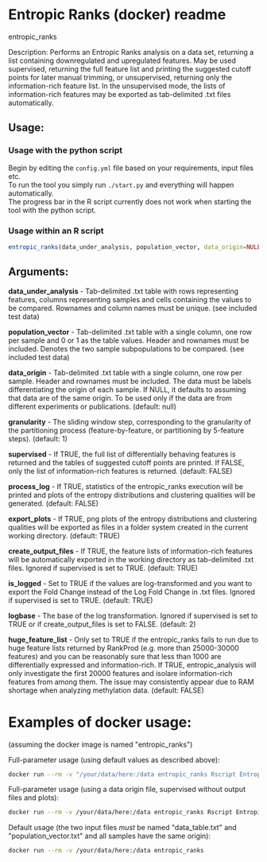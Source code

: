 # Entropic Ranks (docker) readme

entropic_ranks

Description: Performs an Entropic Ranks analysis on a data set, returning a list containing downregulated and upregulated features. May be used supervised, returning the full feature list and printing the suggested cutoff points for later manual trimming, or unsupervised, returning only the information-rich feature list. In the unsupervised mode, the lists of information-rich features may be exported as tab-delimited .txt files automatically.

## Usage:
### Usage with the python script
Begin by editing the `config.yml` file based on your requirements, input files etc.  
To run the tool you simply run `./start.py` and everything will happen automatically.  
The progress bar in the R script currently does not work when starting the tool with the python script.

### Usage within an R script
```r
entropic_ranks(data_under_analysis, population_vector, data_origin=NULL, granularity=1, supervised=FALSE, process_log=FALSE, export_plots=FALSE, create_output_files=FALSE, is_logged=TRUE, logbase=2, huge_feature_list=FALSE)
```

## Arguments:
**data_under_analysis** - Tab-delimited .txt table with rows representing features, columns representing samples and cells containing the values to be compared. Rownames and column names must be unique. (see included test data)

**population_vector** - Tab-delimited .txt table with a single column, one row per sample and 0 or 1 as the table values. Header and rownames must be included. Denotes the two sample subpopulations to be compared. (see included test data)

**data_origin** - Tab-delimited .txt table with a single column, one row per sample. Header and rownames must be included. The data must be labels differentiating the origin of each sample. If NULL, it defaults to assuming that data are of the same origin. To be used only if the data are from different experiments or publications. (default: null)

**granularity** - The sliding window step, corresponding to the granularity of the partitioning process (feature-by-feature, or partitioning by 5-feature steps). (default: 1)

**supervised** - If TRUE, the full list of differentially behaving features is returned and the tables of suggested cutoff points are printed. If FALSE, only the list of information-rich features is returned. (default: FALSE)

**process_log** - If TRUE, statistics of the entropic_ranks execution will be printed and plots of the entropy distributions and clustering qualities will be generated. (default: FALSE)

**export_plots** - If TRUE, png plots of the entropy distributions and clustering qualities will be exported as files in a folder system created in the current working directory. (default: TRUE)

**create_output_files** - If TRUE, the feature lists of information-rich features will be automatically exported in the working directory as tab-delimited .txt files. Ignored if supervised is set to TRUE. (default: TRUE)

**is_logged** - Set to TRUE if the values are log-transformed and you want to export the Fold Change instead of the Log Fold Change in .txt files. Ignored if supervised is set to TRUE. (default: TRUE)

**logbase** - The base of the log transformation. Ignored if supervised is set to TRUE or if create_output_files is set to FALSE. (default: 2)

**huge_feature_list** - Only set to TRUE if the entropic_ranks fails to run due to huge feature lists returned by RankProd (e.g. more than 25000-30000 features) and you can be reasonably sure that less than 1000 are differentially expressed and information-rich. If TRUE, entropic_analysis will only investigate the first 20000 features and isolare information-rich features from among them. The issue may consistently appear due to RAM shortage when analyzing methylation data. (default: FALSE)


# Examples of docker usage:
(assuming the docker image is named "entropic_ranks")


Full-parameter usage (using default values as described above):

```bash
docker run --rm -v "/your/data/here:/data entropic_ranks Rscript Entropic_Ranks.R /data/GSE_data_set.txt /data/vec.txt null 1 FALSE FALSE TRUE TRUE TRUE 2 FALSE
```

Full-parameter usage (using a data origin file, supervised without output files and plots):

```bash
docker run --rm -v /your/data/here:/data entropic_ranks Rscript Entropic_Ranks.R /data/this_is_my_data_set.txt /data/this_is_my_population_vector.txt /data/this_is_my_data_origin_file.txt 1 TRUE FALSE FALSE FALSE TRUE 2 FALSE
```

Default usage (the two input files *must* be named "data_table.txt" and "population_vector.txt" and all samples have the same origin):

```bash
docker run --rm -v /your/data/here:/data entropic_ranks
```
